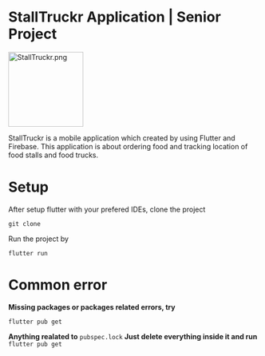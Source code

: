 # StallTruckr Application | Senior Project

<img src="https://i2.fpic.cc/file/img-b1/2021/12/27/stalltruckr_logo_merchant_tran.md.png" alt="StallTruckr.png" width="150"/>

StallTruckr is a mobile application which created by using Flutter and Firebase. This application is about ordering food and tracking location of food stalls and food trucks.

# Setup

After setup flutter with your prefered IDEs, clone the project

`git clone`

Run the project by

`flutter run`

# Common error

**Missing packages or packages related errors, try**

`flutter pub get`

**Anything realated to**
`pubspec.lock`
**Just delete everything inside it and run**
`flutter pub get`
